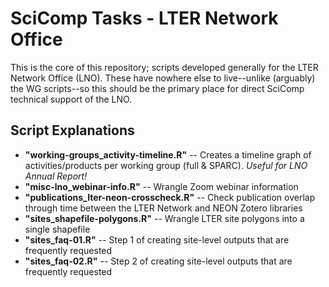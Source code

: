 # SciComp Tasks - LTER Network Office

This is the core of this repository; scripts developed generally for the LTER Network Office (LNO). These have nowhere else to live--unlike (arguably) the WG scripts--so this should be the primary place for direct SciComp technical support of the LNO.

## Script Explanations

- **"working-groups_activity-timeline.R"** -- Creates a timeline graph of activities/products per working group (full & SPARC). _Useful for LNO Annual Report!_
- **"misc-lno_webinar-info.R"** -- Wrangle Zoom webinar information
- **"publications_lter-neon-crosscheck.R"** -- Check publication overlap through time between the LTER Network and NEON Zotero libraries
- **"sites_shapefile-polygons.R"** -- Wrangle LTER site polygons into a single shapefile
- **"sites_faq-01.R"** -- Step 1 of creating site-level outputs that are frequently requested
- **"sites_faq-02.R"** -- Step 2 of creating site-level outputs that are frequently requested
